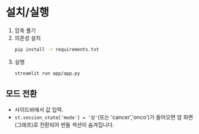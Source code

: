 # 설치/실행
1) 압축 풀기
2) 의존성 설치
   ```bash
   pip install -r requirements.txt
   ```
3) 실행
   ```bash
   streamlit run app/app.py
   ```

## 모드 전환
- 사이드바에서 값 입력.
- `st.session_state['mode'] = '암'`(또는 'cancer','onco')가 들어오면 암 화면(그래프)로 전환되어 번들 섹션이 숨겨집니다.